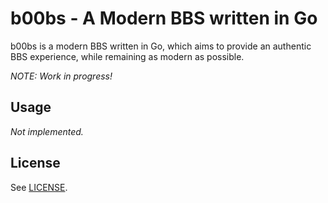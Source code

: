 # b00bs - A Modern BBS written in Go

b00bs is a modern BBS written in Go, which aims to provide an authentic BBS experience, while remaining as modern as possible.

_NOTE: Work in progress!_

## Usage

_Not implemented._

## License

See [LICENSE](LICENSE).
